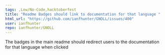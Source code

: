 ```yaml
---
tags: ,Low/No-Code,hacktoberfest
title: "Readme Badges should link to documentation for that language "
html_url: "https://github.com/ianfhunter/GNOLL/issues/400"
user: ianfhunter
repo: ianfhunter/GNOLL
---
```


The badges in the main readme should redirect users to the documentation for that language when clicked 